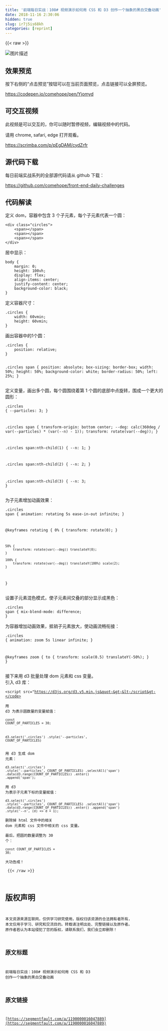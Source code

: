 ```yaml
---
title: '前端每日实战：108# 视频演示如何用 CSS 和 D3 创作一个抽象的黑白交叠动画' 
date: 2018-11-16 2:30:06
hidden: true
slug: ir7j5is68kh
categories: [reprint]
---
```


{{< raw >}}
<p><span class="img-wrap"><img data-src="/img/bVbfvrc?w=400&amp;h=301" src="https://static.alili.tech/img/bVbfvrc?w=400&amp;h=301" alt="&#x56FE;&#x7247;&#x63CF;&#x8FF0;" title="&#x56FE;&#x7247;&#x63CF;&#x8FF0;"></span></p><h2>&#x6548;&#x679C;&#x9884;&#x89C8;</h2><p>&#x6309;&#x4E0B;&#x53F3;&#x4FA7;&#x7684;&#x201C;&#x70B9;&#x51FB;&#x9884;&#x89C8;&#x201D;&#x6309;&#x94AE;&#x53EF;&#x4EE5;&#x5728;&#x5F53;&#x524D;&#x9875;&#x9762;&#x9884;&#x89C8;&#xFF0C;&#x70B9;&#x51FB;&#x94FE;&#x63A5;&#x53EF;&#x4EE5;&#x5168;&#x5C4F;&#x9884;&#x89C8;&#x3002;</p><p><a href="https://codepen.io/comehope/pen/Yjomyd" rel="nofollow noreferrer">https://codepen.io/comehope/pen/Yjomyd</a></p><h2>&#x53EF;&#x4EA4;&#x4E92;&#x89C6;&#x9891;</h2><p>&#x6B64;&#x89C6;&#x9891;&#x662F;&#x53EF;&#x4EE5;&#x4EA4;&#x4E92;&#x7684;&#xFF0C;&#x4F60;&#x53EF;&#x4EE5;&#x968F;&#x65F6;&#x6682;&#x505C;&#x89C6;&#x9891;&#xFF0C;&#x7F16;&#x8F91;&#x89C6;&#x9891;&#x4E2D;&#x7684;&#x4EE3;&#x7801;&#x3002;</p><p>&#x8BF7;&#x7528; chrome, safari, edge &#x6253;&#x5F00;&#x89C2;&#x770B;&#x3002;</p><p><a href="https://scrimba.com/p/pEgDAM/cydZrfr" rel="nofollow noreferrer">https://scrimba.com/p/pEgDAM/cydZrfr</a></p><h2>&#x6E90;&#x4EE3;&#x7801;&#x4E0B;&#x8F7D;</h2><p>&#x6BCF;&#x65E5;&#x524D;&#x7AEF;&#x5B9E;&#x6218;&#x7CFB;&#x5217;&#x7684;&#x5168;&#x90E8;&#x6E90;&#x4EE3;&#x7801;&#x8BF7;&#x4ECE; github &#x4E0B;&#x8F7D;&#xFF1A;</p><p><a href="https://github.com/comehope/front-end-daily-challenges" rel="nofollow noreferrer">https://github.com/comehope/front-end-daily-challenges</a></p><h2>&#x4EE3;&#x7801;&#x89E3;&#x8BFB;</h2><p>&#x5B9A;&#x4E49; dom&#xFF0C;&#x5BB9;&#x5668;&#x4E2D;&#x5305;&#x542B; 3 &#x4E2A;&#x5B50;&#x5143;&#x7D20;&#xFF0C;&#x6BCF;&#x4E2A;&#x5B50;&#x5143;&#x7D20;&#x4EE3;&#x8868;&#x4E00;&#x4E2A;&#x5706;&#xFF1A;</p><pre><code class="html">&lt;div class=&quot;circles&quot;&gt;
    &lt;span&gt;&lt;/span&gt;
    &lt;span&gt;&lt;/span&gt;
    &lt;span&gt;&lt;/span&gt;
&lt;/div&gt;</code></pre><p>&#x5C45;&#x4E2D;&#x663E;&#x793A;&#xFF1A;</p><pre><code class="css">body {
    margin: 0;
    height: 100vh;
    display: flex;
    align-items: center;
    justify-content: center;
    background-color: black;
}</code></pre><p>&#x5B9A;&#x4E49;&#x5BB9;&#x5668;&#x5C3A;&#x5BF8;&#xFF1A;</p><pre><code class="css">.circles {
    width: 60vmin;
    height: 60vmin;
}</code></pre><p>&#x753B;&#x51FA;&#x5BB9;&#x5668;&#x4E2D;&#x7684;1&#x4E2A;&#x5706;&#xFF1A;</p><pre><code class="css">.circles {
    position: relative;
}

.circles span {
    position: absolute;
    box-sizing: border-box;
    width: 50%;
    height: 50%;
    background-color: white;
    border-radius: 50%;
    left: 25%;
}</code></pre><p>&#x5B9A;&#x4E49;&#x53D8;&#x91CF;&#xFF0C;&#x753B;&#x51FA;&#x591A;&#x4E2A;&#x5706;&#xFF0C;&#x6BCF;&#x4E2A;&#x5706;&#x56F4;&#x7ED5;&#x7740;&#x7B2C; 1 &#x4E2A;&#x5706;&#x7684;&#x5E95;&#x90E8;&#x4E2D;&#x70B9;&#x65CB;&#x8F6C;&#xFF0C;&#x56F4;&#x6210;&#x4E00;&#x4E2A;&#x66F4;&#x5927;&#x7684;&#x5706;&#x5F62;&#xFF1A;</p><pre><code class="css">.circles {
    --particles: 3;
}

.circles span {
    transform-origin: bottom center;
    --deg: calc(360deg / var(--particles) * (var(--n) - 1));
    transform: rotate(var(--deg));
}

.circles span:nth-child(1) {
    --n: 1;
}

.circles span:nth-child(2) {
    --n: 2;
}

.circles span:nth-child(3) {
    --n: 3;
}</code></pre><p>&#x4E3A;&#x5B50;&#x5143;&#x7D20;&#x589E;&#x52A0;&#x52A8;&#x753B;&#x6548;&#x679C;&#xFF1A;</p><pre><code class="css">.circles span {
    animation: rotating 5s ease-in-out infinite;
}

@keyframes rotating {
    0% {
        transform: rotate(0);
    }

    50% {
        transform: rotate(var(--deg)) translateY(0);
    }

    100% {
        transform: rotate(var(--deg)) translateY(100%) scale(2);
    }
}</code></pre><p>&#x8BBE;&#x7F6E;&#x5B50;&#x5143;&#x7D20;&#x6DF7;&#x8272;&#x6A21;&#x5F0F;&#xFF0C;&#x4F7F;&#x5B50;&#x5143;&#x7D20;&#x95F4;&#x4EA4;&#x53E0;&#x7684;&#x90E8;&#x5206;&#x663E;&#x793A;&#x6210;&#x9ED1;&#x8272;&#xFF1A;</p><pre><code class="css">.circles span {
    mix-blend-mode: difference;
}</code></pre><p>&#x4E3A;&#x5BB9;&#x5668;&#x589E;&#x52A0;&#x52A8;&#x753B;&#x6548;&#x679C;&#xFF0C;&#x62B5;&#x9500;&#x5B50;&#x5143;&#x7D20;&#x653E;&#x5927;&#xFF0C;&#x4F7F;&#x52A8;&#x753B;&#x6D41;&#x7545;&#x8854;&#x63A5;&#xFF1A;</p><pre><code class="css">.circles {
    animation: zoom 5s linear infinite;
}

@keyframes zoom {
    to {
        transform: scale(0.5) translateY(-50%);
    }
}</code></pre><p>&#x63A5;&#x4E0B;&#x6765;&#x7528; d3 &#x6279;&#x91CF;&#x5904;&#x7406; dom &#x5143;&#x7D20;&#x548C; css &#x53D8;&#x91CF;&#x3002;<br>&#x5F15;&#x5165; d3 &#x5E93;&#xFF1A;</p><pre><code class="html">&lt;script src=&quot;https://d3js.org/d3.v5.min.js&quot;&gt;&lt;/script&gt;</code></pre><p>&#x7528; d3 &#x4E3A;&#x8868;&#x793A;&#x5706;&#x6570;&#x91CF;&#x7684;&#x53D8;&#x91CF;&#x8D4B;&#x503C;&#xFF1A;</p><pre><code class="javascript">const COUNT_OF_PARTICLES = 30;

d3.select(&apos;.circles&apos;)
    .style(&apos;--particles&apos;, COUNT_OF_PARTICLES)</code></pre><p>&#x7528; d3 &#x751F;&#x6210; dom &#x5143;&#x7D20;&#xFF1A;</p><pre><code class="javascript">d3.select(&apos;.circles&apos;)
    .style(&apos;--particles&apos;, COUNT_OF_PARTICLES)
    .selectAll(&apos;span&apos;)
    .data(d3.range(COUNT_OF_PARTICLES))
    .enter()
    .append(&apos;span&apos;);</code></pre><p>&#x7528; d3 &#x4E3A;&#x8868;&#x793A;&#x5B50;&#x5143;&#x7D20;&#x4E0B;&#x6807;&#x7684;&#x53D8;&#x91CF;&#x8D4B;&#x503C;&#xFF1A;</p><pre><code class="javascript">d3.select(&apos;.circles&apos;)
    .style(&apos;--particles&apos;, COUNT_OF_PARTICLES)
    .selectAll(&apos;span&apos;)
    .data(d3.range(COUNT_OF_PARTICLES))
    .enter()
    .append(&apos;span&apos;)
    .style(&apos;--n&apos;, (d) =&gt; d + 1);</code></pre><p>&#x5220;&#x9664;&#x6389; html &#x6587;&#x4EF6;&#x4E2D;&#x7684;&#x76F8;&#x5173; dom &#x5143;&#x7D20;&#x548C; css &#x6587;&#x4EF6;&#x4E2D;&#x76F8;&#x5173;&#x7684; css &#x53D8;&#x91CF;&#x3002;</p><p>&#x6700;&#x540E;&#xFF0C;&#x628A;&#x5706;&#x7684;&#x6570;&#x91CF;&#x8C03;&#x6574;&#x4E3A; 30 &#x4E2A;&#xFF1A;</p><pre><code class="javascript">const COUNT_OF_PARTICLES = 30;</code></pre><p>&#x5927;&#x529F;&#x544A;&#x6210;&#xFF01;</p>
{{< /raw >}}

# 版权声明
本文资源来源互联网，仅供学习研究使用，版权归该资源的合法拥有者所有，
本文仅用于学习、研究和交流目的。转载请注明出处、完整链接以及原作者。
原作者若认为本站侵犯了您的版权，请联系我们，我们会立即删除！

## 原文标题
前端每日实战：108# 视频演示如何用 CSS 和 D3 创作一个抽象的黑白交叠动画

## 原文链接
[https://segmentfault.com/a/1190000016047889](https://segmentfault.com/a/1190000016047889)

